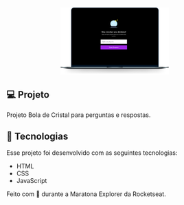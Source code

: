 <p align="center">
  <img alt="bola-de-cristal" src="./preview.png" width="50%">
</p>

## 💻 Projeto

Projeto Bola de Cristal para perguntas e respostas.

## 🚀 Tecnologias

Esse projeto foi desenvolvido com as seguintes tecnologias:

- HTML
- CSS
- JavaScript

Feito com 💜 durante a Maratona Explorer da Rocketseat.
